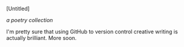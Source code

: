[Untitled]

*a poetry collection*



I'm pretty sure that using GitHub to version control creative writing is actually brilliant. More soon.